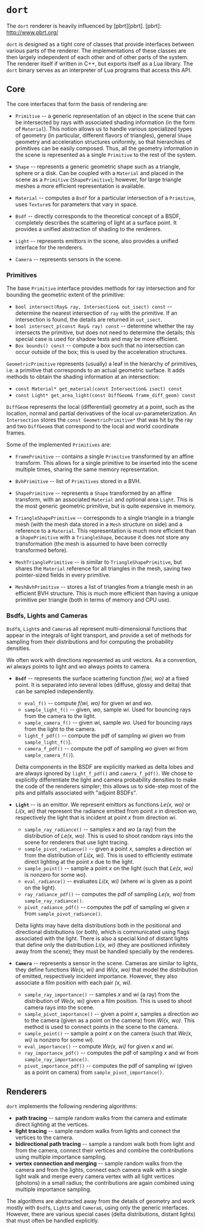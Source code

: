 # `dort`

The `dort` renderer is heavily influenced by [pbrt][pbrt].
[pbrt]: http://www.pbrt.org/

`dort` is designed as a tight core of classes that provide interfaces between
various parts of the renderer. The implementations of these classes are then
largely independent of each other and of other parts of the system. The renderer
itself if written in C++, but exports itself as a Lua library. The `dort` binary
serves as an interpreter of Lua programs that access this API.

## Core

The core interfaces that form the basis of rendering are:

- `Primitive` -- a generic representation of an object in the scene that can be
  intersected by rays with associated shading information (in the form of
  `Material`). This notion allows us to handle various specialized types of
  geometry (in particular, different flavors of triangles), general `Shape`
  geometry and acceleration structures uniformly, so that hierarchies of
  primitives can be easily composed. Thus, all the geometry information in the
  scene is represented as a single `Primitive` to the rest of the system.

- `Shape` -- represents a generic geometric shape such as a triangle, sphere or
  a disk. Can be coupled with a `Material` and placed in the scene as a
  `Primitive` (`ShapePrimitive`); however, for large triangle meshes a more
  efficient representation is available.

- `Material` -- computes a `Bsdf` for a particular intersection of a
  `Primitive`, uses `Texture`s for parameters that vary in space.

- `Bsdf` -- directly corresponds to the theoretical concept of a BSDF,
  completely describes the scattering of light at a surface point. It provides a
  unified abstraction of shading to the renderers.

- `Light` -- represents emittors in the scene, also provides a unified interface
  for the renderers.

- `Camera` -- represents sensors in the scene.

### Primitives

The base `Primitive` interface provides methods for ray intersection and
for bounding the geometric extent of the primitive:

- `bool intersect(Ray& ray, Intersection& out_isect) const` -- determine the
  nearest intersection of `ray` with the primitive. If an intersection is found,
  the details are returned in `out_isect`.
- `bool intersect_p(const Ray& ray) const` -- determine whether the ray
  intersects the primitive, but does not need to determine the details; this
  special case is used for shadow tests and may be more efficient.
- `Box bounds() const` -- compute a box such that no intersection can occur
  outside of the box; this is used by the acceleration structures.

`GeometricPrimitive` represents (usually) a leaf in the hierarchy of primitives,
i.e. a primitive that corresponds to an actual geometric surface. It adds
methods to obtain the shading information at an intersection:

- `const Material* get_material(const Intersection& isect) const`
- `const Light* get_area_light(const DiffGeom& frame_diff_geom) const`

`DiffGeom` represents the local (differential) geometry at a point, such as the
location, normal and partial derivatives of the local _uv_-parameterization. An
`Intersection` stores the `const GeometricPrimitive*` that was hit by the ray
and two `DiffGeom`s that correspond to the local and world coordinate frames.

Some of the implemented `Primitives` are:

- `FramePrimitive` -- contains a single `Primitive` transformed by an affine
  transform. This allows for a single primitive to be inserted into the scene
  multiple times, sharing the same memory representation.

- `BvhPrimitive` -- list of `Primitives` stored in a BVH.

- `ShapePrimitive` -- represents a `Shape` transformed by an affine transform,
  with an associated `Material` and optional area `Light`. This is the most
  generic geometric primitive, but is quite expensive in memory.

- `TriangleShapePrimitive` -- corresponds to a single triangle in a triangle
  mesh (with the mesh data stored in a `Mesh` structure on side) and a reference
  to a `Material`. This representation is much more efficient than a
  `ShapePrimitive` with a `TriangleShape`, because it does not store any
  transformation (the mesh is assumed to have been correctly transformed
  before).

- `MeshTrianglePrimitive` -- is similar to `TriangleShapePrimitive`, but shares
  the `Material` reference for all triangles in the mesh, saving two
  pointer-sized fields in every primitive.

- `MeshBvhPrimitive` -- stores a list of triangles from a triangle mesh in an
  efficient BVH structure. This is much more efficient than having a unique
  primitive per triangle (both in terms of memory and CPU use).

### Bsdfs, Lights and Cameras

`Bsdf`s, `Light`s and `Camera`s all represent multi-dimensional functions that
appear in the integrals of light transport, and provide a set of methods for
sampling from their distributions and for computing the probability densities.

We often work with directions represented as unit vectors. As a convention, _wi_
always points to light and _wo_ always points to camera.

- **`Bsdf`** -- represents the surface scattering function _f(wi, wo)_ at a
  fixed point. It is separated into several lobes (diffuse, glossy and delta)
  that can be sampled independently.

  - `eval_f()` -- compute _f(wi, wo)_ for given _wi_ and _wo_.
  - `sample_light_f()` -- given, _wo_, sample _wi_. Used for bouncing rays from
    the camera to the light.
  - `sample_camera_f()` -- given _wi_, sample _wo_. Used for bouncing rays from
    the light to the camera.
  - `light_f_pdf()` -- compute the pdf of sampling _wi_ given _wo_ from
    `sample_light_f()`).
  - `camera_f_pdf()` -- compute the pdf of sampling _wo_ given _wi_ from
    `sample_camera_f()`).

  Delta components in the BSDF are explicitly marked as delta lobes and are
  always ignored by `light_f_pdf()` and `camera_f_pdf()`. We chose to explicitly
  differentiate the light and camera probability densities to make the code of
  the renderers simpler; this allows us to side-step most of the pits and
  pitfalls associated with "adjoint BSDFs".

- **`Light`** -- is an emittor. We represent emittors as functions _Le(x, wo)_
  or _Li(x, wi)_ that represent the radiance emitted from point _x_ in direction
  _wo_, respectively the light that is incident at point _x_ from direction
  _wi_.

  - `sample_ray_radiance()` -- samples _x_ and _wo_ (a ray) from the
    distribution of _Le(x, wo)_. This is used to shoot random rays into the
    scene for renderers that use light tracing.
  - `sample_pivot_radiance()` -- given a point _x_, samples a direction _wi_
    from the distribution of _Li(x, wi)_. This is used to efficiently estimate
    direct lighting at the point _x_ due to the light.
  - `sample_point()` -- sample a point _x_ on the light (such that _Le(x, wo)_
    is nonzero for some _wo_).
  - `eval_radiance()` -- evaluates _Li(x, wi)_ (where _wi_ is given as a point
    on the light).
  - `ray_radiance_pdf()` -- computes the pdf of sampling _Le(x, wo)_ from
    `sample_ray_radiance()`.
  -  `pivot_radiance_pdf()` -- computes the pdf of sampling _wi_ given _x_ from
     `sample_pivot_radiance()`.

  Delta lights may have delta distributions both in the positional and
  directional distributions (or both), which is communicated using flags
  associated with the light. There is also a special kind of distant lights that
  define only the distribution _Li(x, wi)_ (they are positioned infinitely away
  from the scene); they must be handled specially by the renderes.

- **`Camera`** -- represents a sensor in the scene. Cameras are similar to
  lights, they define functions _We(x, wi)_ and _Wi(x, wo)_ that model the
  distribution of emitted, respectively incident importance. However, they also
  associate a film position with each pair _(x, wi)_.

  - `sample_ray_importance()` -- samples _x_ and _wi_ (a ray) from the
    distribution of _We(x, wi)_ given a film position. This is used to shoot
    camera rays into the scene.
  - `sample_pivot_importance()` -- given a point _x_, samples a direction _wo_
    to the camera (given as a point on the camera) from _Wi(x, wo)_. This method
    is used to connect points in the scene to the camera.
  - `sample_point()` -- sample a point _x_ on the camera (such that _We(x, wi)_
    is nonzero for some _wi_).
  - `eval_importance()` -- compute _We(x, wi)_ for given _x_ and _wi_.
  - `ray_importance_pdf()` -- computes the pdf of sampling _x_ and _wi_ from
    `sample_ray_importance()`.
  - `pivot_importance_pdf()` -- computes the pdf of sampling _wi_ (given as a
    point on camera) from `sample_pivot_importance()`.

## Renderers

`dort` implements the following rendering algorithms:

- **path tracing** -- sample random walks from the camera and estimate direct
  lighting at the vertices.
- **light tracing** -- sample random walks from lights and connect the vertices
  to the camera.
- **bidirectional path tracing** -- sample a random walk both from light and
  from the camera, connect their vertices and combine the contributions using
  multiple importance sampling.
- **vertex connection and merging** -- sample random walks from the camera and
  from the lights, connect each camera walk with a single light walk and merge
  every camera vertex with all light vertices (photons) in a small radius; the
  contributions are again combined using multiple importance sampling.

The algorithms are abstracted away from the details of geometry and work mostly
with `Bsdf`s, `Light`s and `Camera`s, using only the generic interfaces.
However, there are various special cases (delta distributions, distant lights)
that must often be handled explicitly.
